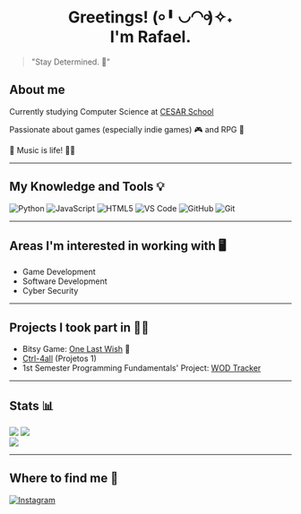 <h1 align='center'> 
  Greetings! (৹╹◡◠৹)✧˖</br>I'm Rafael.
</h1>

> "Stay Determined. 🎇"

## About me

Currently studying Computer Science at [CESAR School](https://www.cesar.school/)

Passionate about games (especially indie games) 🎮 and RPG 🎲

🎵 Music is life! 🎹✨

---

## My Knowledge and Tools 💡

![Python](https://img.shields.io/badge/python-3670A0?style=for-the-badge&logo=python&logoColor=ffdd54)
![JavaScript](https://img.shields.io/badge/javascript-%23323330.svg?style=for-the-badge&logo=javascript&logoColor=%23F7DF1E)
![HTML5](https://img.shields.io/badge/html5-%23E34F26.svg?style=for-the-badge&logo=html5&logoColor=white)
![VS Code](https://img.shields.io/badge/VS%20Code-007acc?style=for-the-badge&logo=visual-studio-code&logoColor=white)
![GitHub](https://img.shields.io/badge/github-%23121011.svg?style=for-the-badge&logo=github&logoColor=white)
![Git](https://img.shields.io/badge/git-%23F05033.svg?style=for-the-badge&logo=git&logoColor=white)

---

## Areas I'm interested in working with 🖥️

- Game Development
- Software Development
- Cyber Security

---

## Projects I took part in 👨‍💻

- Bitsy Game: [One Last Wish](https://rafa-cappetta.itch.io/one-last-wish) 👻
- [Ctrl-4all](https://github.com/Marcelomenezes07/projeto-ctrl4all) (Projetos 1)
- 1st Semester Programming Fundamentals' Project: [WOD Tracker](https://github.com/kururin-DOT/Crossfit)

---

## Stats 📊

![](https://github-readme-stats.vercel.app/api?username=RafaCappetta&theme=tokyonight&show_icons=true&count_private=true&include_all_commits=true)
![](https://github-readme-stats.vercel.app/api/top-langs/?username=RafaCappetta&theme=tokyonight&include_all_commits=true&count_private=true&layout=compact)<br/>
![](https://nirzak-streak-stats.vercel.app/?user=RafaCappetta&theme=tokyonight&hide_border=false)

---

## Where to find me 🤔

[![Instagram](https://img.shields.io/badge/Instagram-E4405F?style=for-the-badge&logo=instagram&logoColor=white)](https://www.instagram.com/rafa_chiappetta/)
